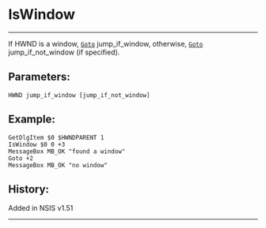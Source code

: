 # IsWindow

---

If HWND is a window, [`Goto`][1] jump\_if\_window, otherwise, [`Goto`][1] jump\_if\_not_window (if specified).

## Parameters:

    HWND jump_if_window [jump_if_not_window]

## Example:

	GetDlgItem $0 $HWNDPARENT 1
	IsWindow $0 0 +3
	MessageBox MB_OK "found a window"
	Goto +2
	MessageBox MB_OK "no window"

## History:

Added in NSIS v1.51

---

[1]: Goto.markdown